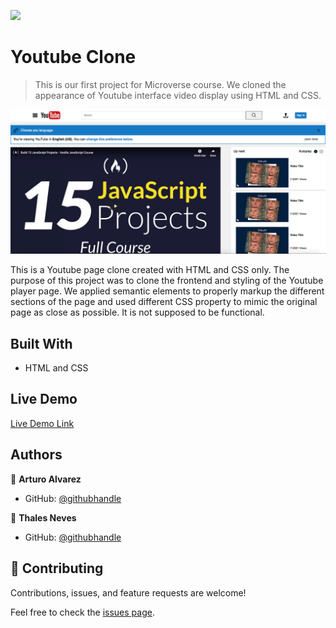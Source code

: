 ![](https://img.shields.io/badge/Microverse-blueviolet)

# Youtube Clone

> This is our first project for Microverse course. We cloned the  appearance of Youtube interface video display using HTML and CSS.

![screenshot](/images/project-preview.png)

This is a Youtube page clone created with HTML and CSS only. The purpose of this project was to clone the frontend and styling of the Youtube player page. We applied semantic elements to properly markup the different sections of the page and used different CSS property to mimic the original page as close as possible. It is not supposed to be functional.

## Built With

- HTML and CSS

## Live Demo

[Live Demo Link](https://starsheriff2.github.io/Youtube-Clone/)

## Authors

👤 **Arturo Alvarez**

- GitHub: [@githubhandle](https://github.com/StarSherif12)


👤 **Thales Neves**

- GitHub: [@githubhandle](https://github.com/thneves)


## 🤝 Contributing

Contributions, issues, and feature requests are welcome!

Feel free to check the [issues page](issues/).

